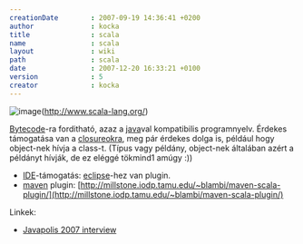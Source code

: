 ```yaml
---
creationDate        : 2007-09-19 14:36:41 +0200 
author              : kocka 
title               : scala 
name                : scala 
layout              : wiki 
path                : scala 
date                : 2007-12-20 16:33:21 +0100 
version             : 5 
creator             : kocka 
---
```

![image](http://www.scala-lang.org/images/scala_logo.png)(http://www.scala-lang.org/)

[Bytecode](bytecode.html)-ra forditható, azaz a [java](java.html)val kompatibilis programnyelv. Érdekes támogatása van a [closureokra](closures.html), meg pár érdekes dolga is, például hogy object-nek hívja a class-t. (Típus vagy példány, object-nek általában azért a példányt hívják, de ez eléggé tökmind1 amúgy :))

*   [IDE](IDE.html)-támogatás: [eclipse](Eclipse.html)-hez van plugin.
*   [maven](maven/maven2.html) plugin: [http://millstone.iodp.tamu.edu/~blambi/maven-scala-plugin/](http://millstone.iodp.tamu.edu/~blambi/maven-scala-plugin/)

Linkek:

*   [Javapolis 2007 interview](http://www.parleys.com/display/PARLEYS/Interview+with+Martin+Odersky+at+JavaPolis%2707?showComments=true)


